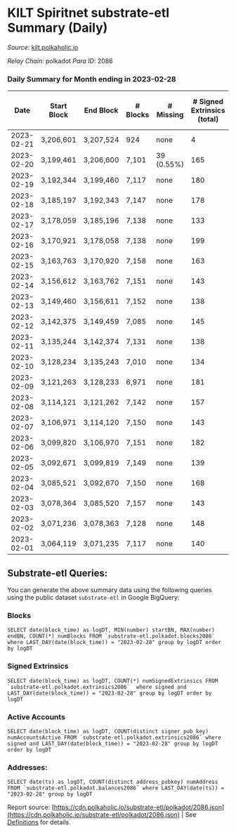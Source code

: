 # KILT Spiritnet substrate-etl Summary (Daily)

_Source_: [kilt.polkaholic.io](https://kilt.polkaholic.io)

*Relay Chain*: polkadot
*Para ID*: 2086



### Daily Summary for Month ending in 2023-02-28


| Date | Start Block | End Block | # Blocks | # Missing | # Signed Extrinsics (total) | # Active Accounts | # Addresses with Balances | # Events | # Transfers | # XCM Transfers In | # XCM Transfers Out |
| ---- | ----------- | --------- | -------- | --------- | --------------------------- | ----------------- | ------------------------- | -------- | ----------- | ------------------ | ------------------- |
| 2023-02-21 | 3,206,601 | 3,207,524 | 924 | none  | 4 | 3 |  | 4,656 | 2  |   |   |
| 2023-02-20 | 3,199,461 | 3,206,600 | 7,101 | 39 (0.55%) | 165 | 81 | 18,034 | 34,396 | 43  |   |   |
| 2023-02-19 | 3,192,344 | 3,199,460 | 7,117 | none  | 180 | 33 | 18,028 | 29,996 | 65  |   |   |
| 2023-02-18 | 3,185,197 | 3,192,343 | 7,147 | none  | 178 |  | 18,021 | 30,102 | 51  |   |   |
| 2023-02-17 | 3,178,059 | 3,185,196 | 7,138 | none  | 133 | 77 | 18,010 | 29,721 | 54  |   |   |
| 2023-02-16 | 3,170,921 | 3,178,058 | 7,138 | none  | 199 | 96 | 17,999 | 30,322 | 63  |   |   |
| 2023-02-15 | 3,163,763 | 3,170,920 | 7,158 | none  | 163 | 79 | 17,997 | 30,022 | 43  |   |   |
| 2023-02-14 | 3,156,612 | 3,163,762 | 7,151 | none  | 143 | 95 | 17,989 | 29,830 | 64  |   |   |
| 2023-02-13 | 3,149,460 | 3,156,611 | 7,152 | none  | 138 | 77 | 17,985 | 29,825 | 36  |   |   |
| 2023-02-12 | 3,142,375 | 3,149,459 | 7,085 | none  | 145 | 82 | 17,977 | 29,626 | 50  |   |   |
| 2023-02-11 | 3,135,244 | 3,142,374 | 7,131 | none  | 138 | 69 | 17,970 | 29,737 | 29  |   |   |
| 2023-02-10 | 3,128,234 | 3,135,243 | 7,010 | none  | 134 | 66 | 17,962 | 29,193 | 49  |   |   |
| 2023-02-09 | 3,121,263 | 3,128,233 | 6,971 | none  | 181 | 97 | 17,957 | 29,444 | 43  |   |   |
| 2023-02-08 | 3,114,121 | 3,121,262 | 7,142 | none  | 157 | 82 | 17,958 | 29,942 | 42  |   |   |
| 2023-02-07 | 3,106,971 | 3,114,120 | 7,150 | none  | 143 | 86 | 17,953 | 29,857 | 62  |   |   |
| 2023-02-06 | 3,099,820 | 3,106,970 | 7,151 | none  | 182 | 88 | 17,947 | 30,189 | 38  |   |   |
| 2023-02-05 | 3,092,671 | 3,099,819 | 7,149 | none  | 139 | 76 | 17,941 | 29,831 | 43  |   |   |
| 2023-02-04 | 3,085,521 | 3,092,670 | 7,150 | none  | 168 | 107 | 17,939 | 30,055 | 88  |   |   |
| 2023-02-03 | 3,078,364 | 3,085,520 | 7,157 | none  | 143 | 83 | 17,932 | 29,900 | 37  |   |   |
| 2023-02-02 | 3,071,236 | 3,078,363 | 7,128 | none  | 148 | 74 | 17,929 | 29,814 | 50  |   |   |
| 2023-02-01 | 3,064,119 | 3,071,235 | 7,117 | none  | 140 | 73 | 17,919 | 29,711 | 45  |   |   |

## Substrate-etl Queries:
You can generate the above summary data using the following queries using the public dataset `substrate-etl` in Google BigQuery:


### Blocks
```
SELECT date(block_time) as logDT, MIN(number) startBN, MAX(number) endBN, COUNT(*) numBlocks FROM `substrate-etl.polkadot.blocks2086`  where LAST_DAY(date(block_time)) = "2023-02-28" group by logDT order by logDT
```


### Signed Extrinsics
```
SELECT date(block_time) as logDT, COUNT(*) numSignedExtrinsics FROM `substrate-etl.polkadot.extrinsics2086`  where signed and LAST_DAY(date(block_time)) = "2023-02-28" group by logDT order by logDT
```


### Active Accounts
```
SELECT date(block_time) as logDT, COUNT(distinct signer_pub_key) numAccountsActive FROM `substrate-etl.polkadot.extrinsics2086` where signed and LAST_DAY(date(block_time)) = "2023-02-28" group by logDT order by logDT
```


### Addresses:
```
SELECT date(ts) as logDT, COUNT(distinct address_pubkey) numAddress FROM `substrate-etl.polkadot.balances2086` where LAST_DAY(date(ts)) = "2023-02-28" group by logDT
```



Report source: [https://cdn.polkaholic.io/substrate-etl/polkadot/2086.json](https://cdn.polkaholic.io/substrate-etl/polkadot/2086.json) | See [Definitions](/DEFINITIONS.md) for details

